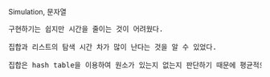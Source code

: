 Simulation, 문자열

<pre>
구현하기는 쉽지만 시간을 줄이는 것이 어려웠다.

집합과 리스트의 탐색 시간 차가 많이 난다는 것을 알 수 있었다.

집합은 hash table을 이용하여 원소가 있는지 없는지 판단하기 때문에 평균적으로 상수시간 안에 판별할 수 있다.
</pre>